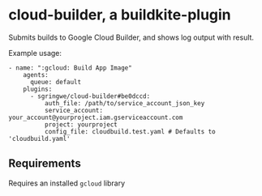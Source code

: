 # cloud-builder, a buildkite-plugin

Submits builds to Google Cloud Builder, and shows log output with result.

Example usage:

```
- name: ":gcloud: Build App Image"
    agents:
      queue: default
    plugins:
      - sgringwe/cloud-builder#be0dccd:
          auth_file: /path/to/service_account_json_key
          service_account: your_account@yourproject.iam.gserviceaccount.com
          project: yourproject
          config_file: cloudbuild.test.yaml # Defaults to 'cloudbuild.yaml'
```

## Requirements

Requires an installed `gcloud` library
